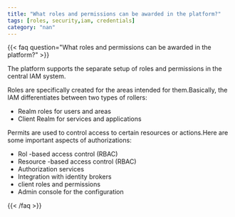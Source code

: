 ```yaml
---
title: "What roles and permissions can be awarded in the platform?"
tags: [roles, security,iam, credentials]
category: "nan"
---
```


<!-- QUESTION -->

{{< faq question="What roles and permissions can be awarded in the platform?" >}}

<!-- ANSWER -->

The platform supports the separate setup of roles and permissions in the central IAM system.

Roles are specifically created for the areas intended for them.Basically, the IAM differentiates between two types of rollers:
- Realm roles for users and areas
- Client Realm for services and applications

Permits are used to control access to certain resources or actions.Here are some important aspects of authorizations:
- Rol -based access control (RBAC)
- Resource -based access control (RBAC)
- Authorization services
- Integration with identity brokers
- client roles and permissions
- Admin console for the configuration

{{< /faq >}}
